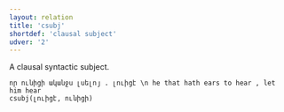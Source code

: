 ```yaml
---
layout: relation
title: 'csubj'
shortdef: 'clausal subject'
udver: '2'
---
```


A clausal syntactic subject.

~~~ sdparse
որ ունիցի ականջս լսելոյ . լուիցէ \n he that hath ears to hear , let him hear
csubj(լուիցէ, ունիցի)
~~~
<!-- Interlanguage links updated Po 11. listopadu 2024, 20:10:43 CET -->
